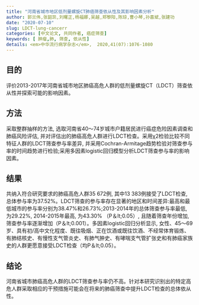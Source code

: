 ```yaml
---
title: "河南省城市地区低剂量螺旋CT肺癌筛查依从性及其影响因素分析"
author: 郭兰伟,张韶凯,刘曙正,杨福娜,吴越,郑黎阳,陈琼,曹小琴,孙喜斌,张建功
date: "2020-07-10"
slug: LDCT-lung-cancerr
categories: [中文论文, 共同作者, 癌症筛查]
keywords: [	肿瘤,肺, 筛查, 依从性]
details: <em>中华流行病学杂志</em>,  2020,41(07):1076-1080
---
```


## 目的
评价2013-2017年河南省城市地区肺癌高危人群的低剂量螺旋CT（LDCT）筛查依从性并探索可能的影响因素。

## 方法
采取整群抽样的方法, 选取河南省40～74岁城市户籍居民进行癌症危险因素调查和肺癌风险评估, 并对评估出的肺癌高危人群进行LDCT检查。采用χ2检验比较不同特征人群的LDCT筛查参与率差异, 并采用Cochran-Armitage趋势检验对筛查参与率的时间趋势进行检验;采用多因素logistic回归模型分析LDCT筛查参与率的影响因素。

## 结果
共纳入符合研究要求的肺癌高危人群35 672例, 其中13 383例接受了LDCT检查, 总体参与率为37.52%。LDCT筛查的参与率存在显著的地区和时间差异:最高和最低城市的参与率分别为38.47%和26.73%;2013-2014年的总体筛查参与率最低, 为29.22%, 2014-2015年最高, 为43.30% （P＆lt;0.05）, 且随着筛查年份增加, 筛查参与率逐渐增加（P＆lt;0.001）。多因素logistic回归分析显示, 女性、45～69岁、具有初/高中文化程度、既往吸烟、正在饮酒或既往饮酒、不经常体育锻炼、有肺结核史、有慢性支气管炎史、有肺气肿史、有哮喘支气管扩张史和有肺癌家族史的人群更愿意接受LDCT检查（均P＆lt;0.05）。

## 结论
河南省城市肺癌高危人群的LDCT筛查参与率仍不高。针对本研究识别出的特定高危人群采取相应的干预措施可能会在将来的肺癌筛查中提升LDCT检查的总体依从性。